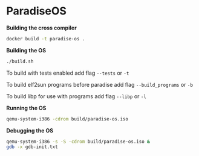 # ParadiseOS

**Building the cross compiler**

``` sh
docker build -t paradise-os .
```

**Building the OS**

``` sh
./build.sh
```

To build with tests enabled add flag `--tests` or `-t`

To build elf2sun programs before paradise add flag `--build_programs` or `-b`

To build libp for use with programs add flag `--libp` or `-l`

**Running the OS**

``` sh
qemu-system-i386 -cdrom build/paradise-os.iso
```

**Debugging the OS**

``` sh
qemu-system-i386 -s -S -cdrom build/paradise-os.iso &
gdb -x gdb-init.txt
```
